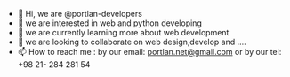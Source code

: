 - 👋 Hi, we are @portlan-developers
- 👀 we are interested in web and python developing
- 🌱 we are currently learning more about web development
- 💞️ we are looking to collaborate on web design,develop and ....
- 📫 How to reach me :
by our email:
portlan.net@gmail.com
 or by our tel:
+98 21- 284 281 54

<!---
portlan-developers/portlan-developers is a ✨ special ✨ repository because its `README.md` (this file) appears on your GitHub profile.
You can click the Preview link to take a look at your changes.
--->
